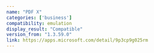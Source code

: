 ```yaml
---
name: "PDF X"
categories: ['business']
compatibility: emulation
display_result: "Compatible"
version_from: "1.3.59.0"
link: https://apps.microsoft.com/detail/9p3cp9g025rm
---
```


